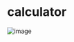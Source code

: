 # calculator
![image](https://github.com/jeevanjoy/calculator/assets/84787553/02136895-a5e8-48a8-af8d-8d21f2e0c5ed)
